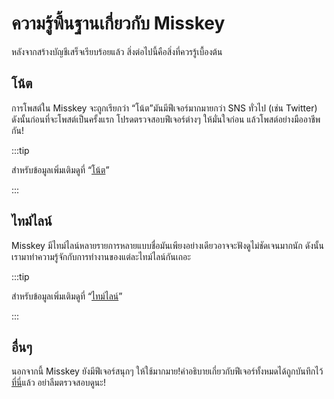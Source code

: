 # ความรู้พื้นฐานเกี่ยวกับ Misskey

หลังจากสร้างบัญชีเสร็จเรียบร้อยแล้ว สิ่งต่อไปนี้คือสิ่งที่ควรรู้เบื้องต้น

## โน้ต

การโพสต์ใน Misskey จะถูกเรียกว่า “โน้ต”มันมีฟีเจอร์มากมายกว่า SNS ทั่วไป (เช่น Twitter) ดังนั้นก่อนที่จะโพสต์เป็นครั้งแรก โปรดตรวจสอบฟีเจอร์ต่างๆ ให้มั่นใจก่อน แล้วโพสต์อย่างมืออาชีพกัน!

:::tip

สำหรับข้อมูลเพิ่มเติมดูที่ “[โน้ต](/docs/for-users/features/note/)”

:::

## ไทม์ไลน์

Misskey มีไทม์ไลน์หลายรายการหลายแบบชื่อมันเพียงอย่างเดียวอาจจะฟังดูไม่ชัดเจนมากนัก ดังนั้นเรามาทำความรู้จักกับการทำงานของแต่ละไทม์ไลน์กันเถอะ

:::tip

สำหรับข้อมูลเพิ่มเติมดูที่ “[ไทม์ไลน์](/docs/for-users/features/timeline/)”

:::

## อื่นๆ

นอกจากนี้ Misskey ยังมีฟีเจอร์สนุกๆ ให้ใช้มากมาย!คำอธิบายเกี่ยวกับฟีเจอร์ทั้งหมดได้ถูกบันทึกไว้[ที่นี่](/docs/for-users/features/)แล้ว อย่าลืมตรวจสอบดูนะ!